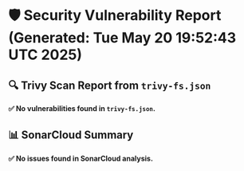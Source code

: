 # 🛡️ Security Vulnerability Report (Generated: Tue May 20 19:52:43 UTC 2025)


## 🔍 Trivy Scan Report from `trivy-fs.json`
**✅ No vulnerabilities found in `trivy-fs.json`.**

## 📊 SonarCloud Summary
**✅ No issues found in SonarCloud analysis.**
